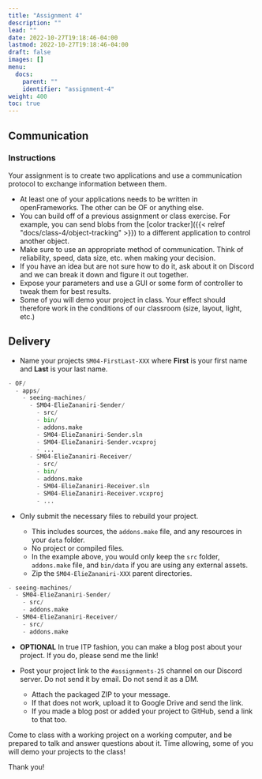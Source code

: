 ```yaml
---
title: "Assignment 4"
description: ""
lead: ""
date: 2022-10-27T19:18:46-04:00
lastmod: 2022-10-27T19:18:46-04:00
draft: false
images: []
menu:
  docs:
    parent: ""
    identifier: "assignment-4"
weight: 400
toc: true
---
```


## Communication

### Instructions

Your assignment is to create two applications and use a communication protocol to exchange information between them.

* At least one of your applications needs to be written in openFrameworks. The other can be OF or anything else.
* You can build off of a previous assignment or class exercise. For example, you can send blobs from the [color tracker]({{< relref "docs/class-4/object-tracking" >}}) to a different application to control another object.
* Make sure to use an appropriate method of communication. Think of reliability, speed, data size, etc. when making your decision.
* If you have an idea but are not sure how to do it, ask about it on Discord and we can break it down and figure it out together.
* Expose your parameters and use a GUI or some form of controller to tweak them for best results.
* Some of you will demo your project in class. Your effect should therefore work in the conditions of our classroom (size, layout, light, etc.)

## Delivery

* Name your projects `SM04-FirstLast-XXX` where **First** is your first name and **Last** is your last name.

```python
- OF/
  - apps/
    - seeing-machines/
      - SM04-ElieZananiri-Sender/
        - src/
        - bin/
        - addons.make
        - SM04-ElieZananiri-Sender.sln
        - SM04-ElieZananiri-Sender.vcxproj
        - ...
      - SM04-ElieZananiri-Receiver/
        - src/
        - bin/
        - addons.make
        - SM04-ElieZananiri-Receiver.sln
        - SM04-ElieZananiri-Receiver.vcxproj
        - ...
```

* Only submit the necessary files to rebuild your project.

  * This includes sources, the `addons.make` file, and any resources in your `data` folder.
  * No project or compiled files.
  * In the example above, you would only keep the `src` folder, `addons.make` file, and `bin/data` if you are using any external assets.
  * Zip the `SM04-ElieZananiri-XXX` parent directories.

```python
- seeing-machines/
  - SM04-ElieZananiri-Sender/
    - src/
    - addons.make
  - SM04-ElieZananiri-Receiver/
    - src/
    - addons.make
```

* **OPTIONAL** In true ITP fashion, you can make a blog post about your project. If you do, please send me the link!

* Post your project link to the `#assignments-25` channel on our Discord server. Do not send it by email. Do not send it as a DM.

  * Attach the packaged ZIP to your message.
  * If that does not work, upload it to Google Drive and send the link.
  * If you made a blog post or added your project to GitHub, send a link to that too.

Come to class with a working project on a working computer, and be prepared to talk and answer questions about it. Time allowing, some of you will demo your projects to the class!

Thank you!
